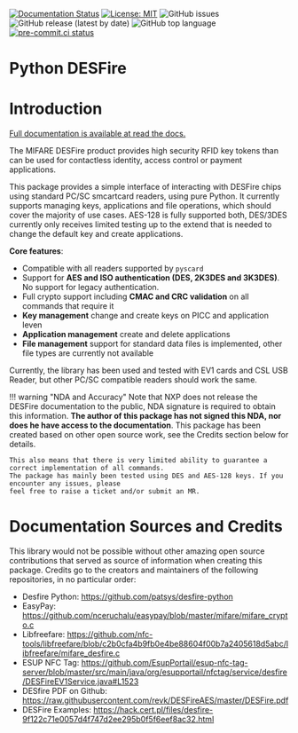 [![Documentation Status](https://readthedocs.org/projects/python-desfire/badge/?version=latest)](https://python-desfire.readthedocs.io/en/latest/?badge=latest)
[![License: MIT](https://img.shields.io/badge/License-MIT-brightgreen.svg)](https://opensource.org/licenses/MIT)
![GitHub issues](https://img.shields.io/github/issues/waza-ari/python-desfire)
![GitHub release (latest by date)](https://img.shields.io/github/v/release/waza-ari/python-desfire)
![GitHub top language](https://img.shields.io/github/languages/top/waza-ari/python-desfire)
[![pre-commit.ci status](https://results.pre-commit.ci/badge/github/waza-ari/python-desfire/main.svg)](https://results.pre-commit.ci/latest/github/waza-ari/python-desfire/main)

Python DESFire
=========

# Introduction

[Full documentation is available at read the docs.](https://python-desfire.readthedocs.io/en/latest/)

The MIFARE DESFire product provides high security RFID key tokens than can be used for contactless identity, access control or payment applications.

This package provides a simple interface of interacting with DESFire chips using standard PC/SC smcartcard readers, using pure Python.
It currently supports managing keys, applications and file operations, which should cover the majority of use cases.
AES-128 is fully supported both, DES/3DES currently only receives limited testing up to the extend that is needed to change the default key and create applications.

**Core features**:

-  Compatible with all readers supported by `pyscard`
- Support for **AES and ISO authentication (DES, 2K3DES and 3K3DES)**. No support for legacy authentication.
- Full crypto support including **CMAC and CRC validation** on all commands that require it
- **Key management** change and create keys on PICC and application leven
- **Application management** create and delete applications
- **File management** support for standard data files is implemented, other file types are currently not available

Currently, the library has been used and tested with EV1 cards and CSL USB Reader, but other PC/SC compatible readers should work the same.

!!! warning "NDA and Accuracy"
    Note that NXP does not release the DESFire documentation to the public, NDA signature is required to obtain this information.
    **The author of this package has not signed this NDA, nor does he have access to the documentation**.
    This package has been created based on other open source work, see the Credits section below for details.

    This also means that there is very limited ability to guarantee a correct implementation of all commands.
    The package has mainly been tested using DES and AES-128 keys. If you encounter any issues, please
    feel free to raise a ticket and/or submit an MR.

# Documentation Sources and Credits

This library would not be possible without other amazing open source contributions that served as source of information
when creating this package. Credits go to the creators and maintainers of the following repositories, in no particular order:

- Desfire Python: https://github.com/patsys/desfire-python
- EasyPay: https://github.com/nceruchalu/easypay/blob/master/mifare/mifare_crypto.c
- Libfreefare: https://github.com/nfc-tools/libfreefare/blob/c2b0cfa4b9fb0e4be88604f00b7a2405618d5abc/libfreefare/mifare_desfire.c
- ESUP NFC Tag: https://github.com/EsupPortail/esup-nfc-tag-server/blob/master/src/main/java/org/esupportail/nfctag/service/desfire/DESFireEV1Service.java#L1523
- DESfire PDF on Github: https://raw.githubusercontent.com/revk/DESFireAES/master/DESFire.pdf
- DESFire Examples: https://hack.cert.pl/files/desfire-9f122c71e0057d4f747d2ee295b0f5f6eef8ac32.html
